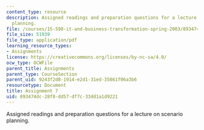 ```yaml
---
content_type: resource
description: Assigned readings and preparation questions for a lecture on scenario
  planning.
file: /courses/15-598-it-and-business-transformation-spring-2003/893474dc28f8dd57df7c33dd1a1d9221_assignment6.pdf
file_size: 51939
file_type: application/pdf
learning_resource_types:
- Assignments
license: https://creativecommons.org/licenses/by-nc-sa/4.0/
ocw_type: OCWFile
parent_title: Assignments
parent_type: CourseSection
parent_uid: 9243f2d8-1914-e2d1-31ed-35861f06a3b6
resourcetype: Document
title: Assignment 7
uid: 893474dc-28f8-dd57-df7c-33dd1a1d9221
---
```

Assigned readings and preparation questions for a lecture on scenario planning.